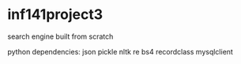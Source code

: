 # inf141project3
search engine built from scratch

python dependencies:
json
pickle
nltk
re
bs4
recordclass
mysqlclient
